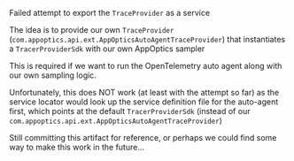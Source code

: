Failed attempt to export the `TraceProvider` as a service

The idea is to provide our own `TraceProvider` (`com.appoptics.api.ext.AppOpticsAutoAgentTraceProvider`) that instantiates a `TracerProviderSdk` with our own AppOptics sampler

This is required if we want to run the OpenTelemetry auto agent along with our own sampling logic.

Unfortunately, this does NOT work (at least with the attempt so far) as the service locator would look up the service definition file
for the auto-agent first, which points at the default `TracerProviderSdk` (instead of our `com.appoptics.api.ext.AppOpticsAutoAgentTraceProvider`)

Still committing this artifact for reference, or perhaps we could find some way to make this work in the future...
